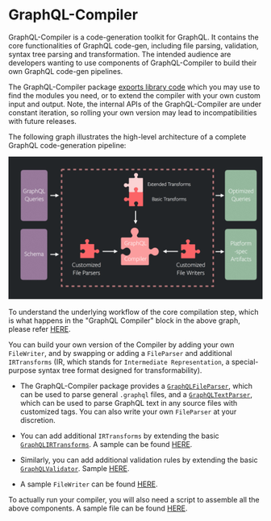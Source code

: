# GraphQL-Compiler

GraphQL-Compiler is a code-generation toolkit for GraphQL. It contains the core functionalities of GraphQL code-gen, including file parsing, validation, syntax tree parsing and transformation. The intended audience are developers wanting to use components of GraphQL-Compiler to build their own GraphQL code-gen pipelines.

The GraphQL-Compiler package [exports library code](./GraphQLCompilerPublic.js) which you may use to find the modules you need, or to extend the compiler with your own custom input and output. Note, the internal APIs of the GraphQL-Compiler are under constant iteration, so rolling your own version may lead to incompatibilities with future releases.

The following graph illustrates the high-level architecture of a complete GraphQL code-generation pipeline:

![CodegenPipeline](https://github.com/Yan-J/relay/raw/master/packages/relay-compiler/graphql-compiler/docs/Architecture.png)

To understand the underlying workflow of the core compilation step, which is what happens in the "GraphQL Compiler" block in the above graph, please refer [HERE](./ARCHITECTURE.md).

You can build your own version of the Compiler by adding your own `FileWriter`, and by swapping or adding a `FileParser` and additional `IRTransforms` (IR, which stands for `Intermediate Representation`, a special-purpose syntax tree format designed for transformability).

* The GraphQL-Compiler package provides a [`GraphQLFileParser`](./core/GraphQLFileParser.js), which can be used to parse general `.graphql` files, and a [`GraphQLTextParser`](./core/GraphQLTextParser.js), which can be used to parse GraphQL text in any source files with customized tags. You can also write your own `FileParser` at your discretion.

* You can add additional `IRTransforms` by extending the basic [`GraphQLIRTransforms`](./core/GraphQLIRTransforms.js). A sample can be found [HERE](../core/RelayIRTransforms.js).

* Similarly, you can add additional validation rules by extending the basic [`GraphQLValidator`](./core/GraphQLValidator.js).
Sample [HERE](../core/RelayValidator.js).

* A sample `FileWriter` can be found [HERE](../codegen/RelayFileWriter.js).

To actually run your compiler, you will also need a script to assemble all the above components. A sample file can be found [HERE](../bin/RelayCompilerBin.js).

